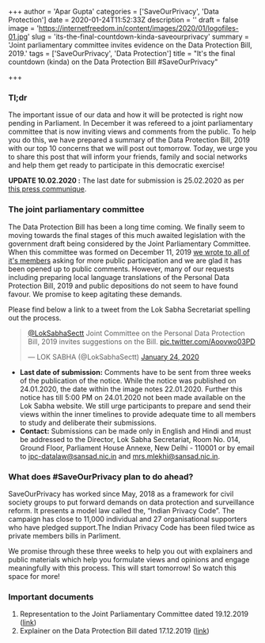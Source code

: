+++
author = 'Apar Gupta'
categories = ['SaveOurPrivacy', 'Data Protection']
date = 2020-01-24T11:52:33Z
description = ''
draft = false
image = 'https://internetfreedom.in/content/images/2020/01/logofiles-01.jpg'
slug = 'its-the-final-countdown-kinda-saveourprivacy'
summary = 'Joint parliamentary committee invites evidence on the Data Protection Bill, 2019.'
tags = ['SaveOurPrivacy', 'Data Protection']
title = "It's the final countdown (kinda) on the Data Protection Bill #SaveOurPrivacy"

+++


### Tl;dr

The important issue of our data and how it will be protected is right now pending in Parliament. In December it was refereed to a joint parliamentary committee that is now inviting views and comments from the public. To help you do this, we have prepared a summary of the Data Protection Bill, 2019 with our top 10 concerns that we will post out tomorrow. Today, we urge you to share this post that will inform your friends, family and social networks and help them get ready to participate in this democratic exercise!

**UPDATE 10.02.2020 :** The last date for submission is 25.02.2020 as per [this press communique](http://164.100.47.193/lsscommittee/Joint%20Committee%20on%20the%20Personal%20Data%20Protection%20Bill,%202019/pr_files/Press%20Communique-English%204%20Feb%202020.pdf)​.

### The joint parliamentary committee

The Data Protection Bill has been a long time coming. We finally seem to moving towards the final stages of this much awaited legislation with the government draft being considered by the Joint Parliamentary Committee. When this committee was formed on December 11, 2019 [we wrote to all of it's members](https://internetfreedom.in/transparent-and-accessible-joint-committee/) asking for more public participation and we are glad it has been opened up to public comments. However, many of our requests including preparing local language translations of the Personal Data Protection Bill, 2019 and public depositions do not seem to have found favour. We promise to keep agitating these demands.

Please find below a link to a tweet from the Lok Sabha Secretariat spelling out the process.

<blockquote class="twitter-tweet"><p lang="en" dir="ltr"><a href="https://twitter.com/LokSabhaSectt?ref_src=twsrc%5Etfw">@LokSabhaSectt</a> Joint Committee on the Personal Data Protection Bill, 2019 invites suggestions on the Bill. <a href="https://t.co/Aoovwo03PD">pic.twitter.com/Aoovwo03PD</a></p>&mdash; LOK SABHA (@LokSabhaSectt) <a href="https://twitter.com/LokSabhaSectt/status/1220636832561369089?ref_src=twsrc%5Etfw">January 24, 2020</a></blockquote>
<script async src="https://platform.twitter.com/widgets.js" charset="utf-8"></script>

* **Last date of submission:** Comments have to be sent from three weeks of the publication of the notice. While the notice was published on 24.01.2020, the date within the image notes 22.01.2020. Further this notice has till 5:00 PM on 24.01.2020 not been made available on the Lok Sabha website. We still urge participants to prepare and send their views within the inner timelines to provide adequate time to all members to study and deliberate their submissions.
* **Contact:** Submissions can be made only in English and Hindi and must be addressed to the Director, Lok Sabha Secretariat, Room No. 014, Ground Floor, Parliament House Annexe, New Delhi - 110001 or by email to [jpc-datalaw@sansad.nic.in](mailto:jpc-datalaw@sansad.nic.in) and [mrs.mlekhi@sansad.nic.in](mrs.mlekhi@sansad.nic.in).

### What does #SaveOurPrivacy plan to do ahead?

SaveOurPrivacy has worked since May, 2018 as a framework for civil society groups to put forward demands on data protection and surveillance reform. It presents a model law called the, “Indian Privacy Code”.  The campaign has close to 11,000 individual and 27 organisational supporters who have pledged support.The Indian Privacy Code has been filed twice as private members bills in Parliment.

We promise through these three weeks to help you out with explainers and public materials which help you formulate views and opinions and engage meaningfully with this process. This will start tomorrow! So watch this space for more!

### Important documents

1. Representation to the Joint Parliamentary Committee dated 19.12.2019 ([link](https://drive.google.com/file/d/1MK_VcAN4i0g6NoTBYzySKvgp0mCCSMTX/view?usp=sharing))
2. Explainer on the Data Protection Bill dated 17.12.2019 ([link](https://internetfreedom.in/here-comes-the-bill-all-dressed-in-nil/))







